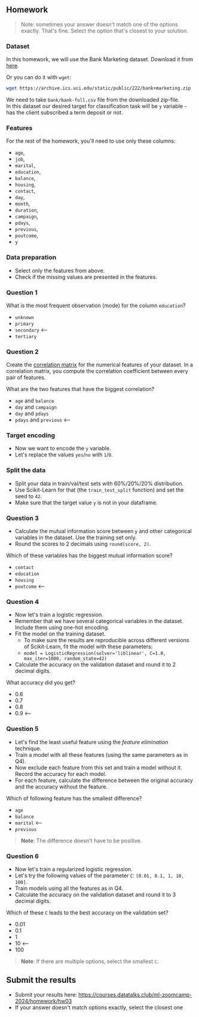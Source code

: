 ## Homework

> Note: sometimes your answer doesn't match one of the options exactly. 
> That's fine. 
> Select the option that's closest to your solution.


### Dataset

In this homework, we will use the Bank Marketing dataset. Download it from [here](https://archive.ics.uci.edu/static/public/222/bank+marketing.zip).

Or you can do it with `wget`:

```bash
wget https://archive.ics.uci.edu/static/public/222/bank+marketing.zip
```

We need to take `bank/bank-full.csv` file from the downloaded zip-file.  
In this dataset our desired target for classification task will be `y` variable - has the client subscribed a term deposit or not. 

### Features

For the rest of the homework, you'll need to use only these columns:

* `age`,
* `job`,
* `marital`,
* `education`,
* `balance`,
* `housing`,
* `contact`,
* `day`,
* `month`,
* `duration`,
* `campaign`,
* `pdays`,
* `previous`,
* `poutcome`,
* `y`

### Data preparation

* Select only the features from above.
* Check if the missing values are presented in the features.

### Question 1

What is the most frequent observation (mode) for the column `education`?

- `unknown`
- `primary`
- `secondary` <--
- `tertiary`


### Question 2

Create the [correlation matrix](https://www.google.com/search?q=correlation+matrix) for the numerical features of your dataset. 
In a correlation matrix, you compute the correlation coefficient between every pair of features.

What are the two features that have the biggest correlation?

- `age` and `balance`
- `day` and `campaign`
- `day` and `pdays`
- `pdays` and `previous` <--


### Target encoding

* Now we want to encode the `y` variable.
* Let's replace the values `yes`/`no` with `1`/`0`.

### Split the data

* Split your data in train/val/test sets with 60%/20%/20% distribution.
* Use Scikit-Learn for that (the `train_test_split` function) and set the seed to `42`.
* Make sure that the target value `y` is not in your dataframe.

### Question 3

* Calculate the mutual information score between `y` and other categorical variables in the dataset. Use the training set only.
* Round the scores to 2 decimals using `round(score, 2)`.

Which of these variables has the biggest mutual information score?
  
- `contact`
- `education`
- `housing`
- `poutcome` <--


### Question 4

* Now let's train a logistic regression.
* Remember that we have several categorical variables in the dataset. Include them using one-hot encoding.
* Fit the model on the training dataset.
    - To make sure the results are reproducible across different versions of Scikit-Learn, fit the model with these parameters:
    - `model = LogisticRegression(solver='liblinear', C=1.0, max_iter=1000, random_state=42)`
* Calculate the accuracy on the validation dataset and round it to 2 decimal digits.

What accuracy did you get?

- 0.6
- 0.7
- 0.8
- 0.9 <--


### Question 5 

* Let's find the least useful feature using the *feature elimination* technique.
* Train a model with all these features (using the same parameters as in Q4).
* Now exclude each feature from this set and train a model without it. Record the accuracy for each model.
* For each feature, calculate the difference between the original accuracy and the accuracy without the feature. 

Which of following feature has the smallest difference?

- `age`
- `balance`
- `marital` <--
- `previous`

> **Note**: The difference doesn't have to be positive.


### Question 6

* Now let's train a regularized logistic regression.
* Let's try the following values of the parameter `C`: `[0.01, 0.1, 1, 10, 100]`.
* Train models using all the features as in Q4.
* Calculate the accuracy on the validation dataset and round it to 3 decimal digits.

Which of these `C` leads to the best accuracy on the validation set?

- 0.01
- 0.1
- 1
- 10 <--
- 100

> **Note**: If there are multiple options, select the smallest `C`.

## Submit the results

* Submit your results here: https://courses.datatalks.club/ml-zoomcamp-2024/homework/hw03
* If your answer doesn't match options exactly, select the closest one
